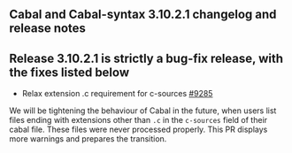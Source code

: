Cabal and Cabal-syntax 3.10.2.1 changelog and release notes
---

## Release 3.10.2.1 is strictly a bug-fix release, with the fixes listed below

- Relax extension .c requirement for c-sources [#9285](https://github.com/haskell/cabal/pull/9285)

We will be tightening the behaviour of Cabal in the future, when users list files ending with extensions other than `.c` in the `c-sources` field of their cabal file. These files were never processed properly.
This PR displays more warnings and prepares the transition.

